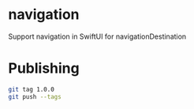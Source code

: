 # navigation

Support navigation in SwiftUI for navigationDestination

# Publishing

```bash
git tag 1.0.0
git push --tags
```
